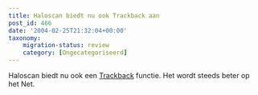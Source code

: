 ```yaml
---
title: Haloscan biedt nu ook Trackback aan
post_id: 466
date: '2004-02-25T21:32:04+00:00'
taxonomy:
    migration-status: review
    category: [Ongecategoriseerd]
---
```

Haloscan biedt nu ook een [Trackback](http://haloscan.com/tb/comments/107712516474263353) functie. Het wordt steeds beter op het Net.